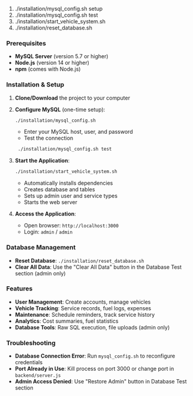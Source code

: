 
1) ./installation/mysql_config.sh setup
2) ./installation/mysql_config.sh test
3) ./installation/start_vehicle_system.sh
4) ./installation/reset_database.sh


### Prerequisites
- **MySQL Server** (version 5.7 or higher)
- **Node.js** (version 14 or higher)
- **npm** (comes with Node.js)

### Installation & Setup

1. **Clone/Download** the project to your computer

2. **Configure MySQL** (one-time setup):
   ```bash
   ./installation/mysql_config.sh
   ```
   - Enter your MySQL host, user, and password
   - Test the connection

   ```bash
    ./installation/mysql_config.sh test
   ```

3. **Start the Application**:
   ```bash
   ./installation/start_vehicle_system.sh
   ```
   - Automatically installs dependencies
   - Creates database and tables
   - Sets up admin user and service types
   - Starts the web server

4. **Access the Application**:
   - Open browser: `http://localhost:3000`
   - Login: `admin` / `admin`

### Database Management

- **Reset Database**: `./installation/reset_database.sh`
- **Clear All Data**: Use the "Clear All Data" button in the Database Test section (admin only)

### Features

- **User Management**: Create accounts, manage vehicles
- **Vehicle Tracking**: Service records, fuel logs, expenses
- **Maintenance**: Schedule reminders, track service history
- **Analytics**: Cost summaries, fuel statistics
- **Database Tools**: Raw SQL execution, file uploads (admin only)



### Troubleshooting

- **Database Connection Error**: Run `mysql_config.sh` to reconfigure credentials
- **Port Already in Use**: Kill process on port 3000 or change port in `backend/server.js`
- **Admin Access Denied**: Use "Restore Admin" button in Database Test section




